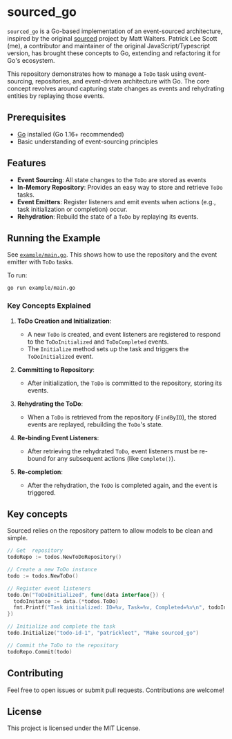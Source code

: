 # sourced_go

`sourced_go` is a Go-based implementation of an event-sourced architecture, inspired by the original [sourced](https://github.com/mateodelnorte/sourced) project by Matt Walters. Patrick Lee Scott (me), a contributor and maintainer of the original JavaScript/Typescript version, has brought these concepts to Go, extending and refactoring it for Go's ecosystem.

This repository demonstrates how to manage a `ToDo` task using event-sourcing, repositories, and event-driven architecture with Go. The core concept revolves around capturing state changes as events and rehydrating entities by replaying those events.

## Prerequisites

- [Go](https://golang.org/dl/) installed (Go 1.16+ recommended)
- Basic understanding of event-sourcing principles

## Features

- **Event Sourcing**: All state changes to the `ToDo` are stored as events
- **In-Memory Repository**: Provides an easy way to store and retrieve `ToDo` tasks.
- **Event Emitters**: Register listeners and emit events when actions (e.g., task initialization or completion) occur.
- **Rehydration**: Rebuild the state of a `ToDo` by replaying its events.

## Running the Example

See [`example/main.go`](https://github.com/patrickleet/sourced_go/blob/main/example/main.go). This shows how to use the repository and the event emitter with `ToDo` tasks.

To run:

```sh
go run example/main.go
```

### Key Concepts Explained

1. **ToDo Creation and Initialization**: 
   - A new `ToDo` is created, and event listeners are registered to respond to the `ToDoInitialized` and `ToDoCompleted` events.
   - The `Initialize` method sets up the task and triggers the `ToDoInitialized` event.

2. **Committing to Repository**: 
   - After initialization, the `ToDo` is committed to the repository, storing its events.

3. **Rehydrating the ToDo**: 
   - When a `ToDo` is retrieved from the repository (`FindByID`), the stored events are replayed, rebuilding the `ToDo`'s state.

4. **Re-binding Event Listeners**: 
   - After retrieving the rehydrated `ToDo`, event listeners must be re-bound for any subsequent actions (like `Complete()`).

5. **Re-completion**: 
   - After the rehydration, the `ToDo` is completed again, and the event is triggered.

## Key concepts

Sourced relies on the repository pattern to allow models to be clean and simple.

```go
// Get  repository
todoRepo := todos.NewToDoRepository()

// Create a new ToDo instance
todo := todos.NewToDo()

// Register event listeners
todo.On("ToDoInitialized", func(data interface{}) {
  todoInstance := data.(*todos.ToDo)
  fmt.Printf("Task initialized: ID=%v, Task=%v, Completed=%v\n", todoInstance.ID, todoInstance.Task, todoInstance.Completed)
})

// Initialize and complete the task
todo.Initialize("todo-id-1", "patrickleet", "Make sourced_go")

// Commit the ToDo to the repository
todoRepo.Commit(todo)
```

## Contributing

Feel free to open issues or submit pull requests. Contributions are welcome!

## License

This project is licensed under the MIT License.
